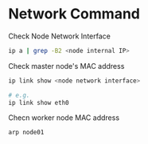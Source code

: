 # Network Command

Check Node Network Interface
```bash
ip a | grep -B2 <node internal IP>
```

Check master node's MAC address
```bash
ip link show <node network interface>

# e.g.
ip link show eth0
```

Checn worker node MAC address
```bash
arp node01
```
